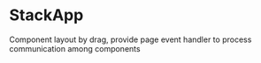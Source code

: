 # StackApp 

Component layout by drag, provide page event handler to process communication among components







